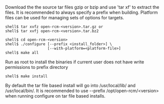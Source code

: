 Download the the source tar files gzip or bzip and use 'tar xf' to extract the files.  It is recommended to always specify a prefix when building.  Platform files can be used for managing sets of options for targets.
```
shell$ tar xvfz open-rcm-<version>.tar.gz or
shell$ tar xvfj open-rcm-<version>.tar.bz2
 
shell$ cd open-rcm-<version>
shell$ ./configure [--prefix <install_folder>] \
                   [--with-platform=<platform-file>]  
shell$ make all
```
Run as root to install the binaries if current user does not have write permissions to prefix directory
```
shell$ make install
```
By default the tar file based install will go into /usr/local/lib/ and /usr/local/bin/.  It is recommended to use --prefix /opt/open-rcm/&lt;version&gt; when running configure on tar file based installs.